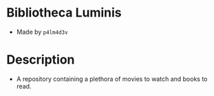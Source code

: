 # Bibliotheca Luminis

  - Made by ```p4lm4d3v```

# Description

  - A repository containing a plethora of movies to watch and books to read. 
